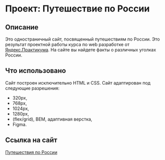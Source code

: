 # Проект: Путешествие по России

## Описание
Это одностраничный сайт, посвященный путешествиям по России. Это результат проектной работы курса по web разработке от [Яндекс.Практикума](https://praktikum.yandex.ru/).
На сайте вы найдете факты о различных уголках России.

## Что использовано
Сайт построен исключительно HTML и CSS.
Сайт адаптирован под следующие разрешения:
- 320px,
- 768px,
- 1024px,
- 1280px,
- (flex/grid), BEM, адаптивная верстка,
- Figma.

## Ссылка на сайт
[Путешествия по России](https://github.com/SlavaSamoylov/russian-travel/blob/main/index.html)
